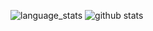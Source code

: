 ![language_stats](https://github-readme-stats-kappa-swart.vercel.app/api/top-langs/?username=giomahendra&hide_langs_below=1&theme=vue-dark)
![github stats](https://github-readme-stats-kappa-swart.vercel.app/api?username=giomahendra&count_private=true&show_icons=true&theme=vue-dark)

<!--
**giomahendra/readme** is a ✨ _special_ ✨ repository because its `README.md` (this file) appears on your GitHub profile.

Here are some ideas to get you started:

- 🔭 I’m currently working on ...
- 🌱 I’m currently learning ...
- 👯 I’m looking to collaborate on ...
- 🤔 I’m looking for help with ...
- 💬 Ask me about ...
- 📫 How to reach me: ...
- 😄 Pronouns: ...
- ⚡ Fun fact: ...
-->















